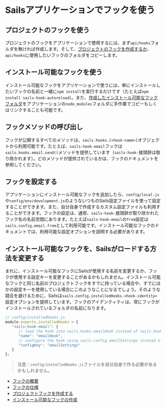 # Sailsアプリケーションでフックを使う

## プロジェクトのフックを使う
プロジェクトのフックをアプリケーションで使用するには、まず`api/hooks`フォルダを無ければ作成します。そして、[プロジェクトのフックを作成するか](https://sailsguides.jp/doc/concepts/extending-sails/hooks/project-hooks)、`api/hooks`に使用したいフックのフォルダをコピーします。

## インストール可能なフックを使う
インストール可能なフックをアプリケーションで使うには、単にインストールしたいフックの名前と一緒に`npm install`を実行するだけです（たとえば`npm install sails-hook-autoreload`）。また、[作成したインストール可能なフックフォルダ](https://sailsguides.jp/doc/concepts/extending-sails/hooks/installable-hooks)をアプリケーションの`node_modules`フォルダに手作業でコピーもしくはリンクすることも可能です。

## フックメソッドの呼び出し
フックが公開するすべてのメソッドは、`sails.hooks.[<hook-name>]`オブジェクトから利用可能です。たとえば、`sails-hook-email`フックは`sails.hooks.email.send()`メソッドを提供しています（`sails-hook-`接頭辞は取り除かれます）。どのメソッドが提供されているかは、フックのドキュメントを参照してください。

## フックを設定する
アプリケーションにインストール可能なフックを追加したら、`config/local.js`や`config/env/development.js`のようないつものSails設定ファイルを使って設定することができます。また、自分自身で作成するカスタム設定ファイルも利用することができます。フックの設定は、通常、`sails-hook-`接頭辞が取り除かれたフック名の名前空間にあります。たとえば`sails-hook-email`の`from`設定は`sails.config.email.from`として利用可能です。インストール可能なフックのドキュメントでは、利用可能な設定オプションを説明する必要があります。

## インストール可能なフックを、Sailsがロードする方法を変更する
まれに、インストール可能なフックにSailsが使用する名前を変更するか、フックが使用する設定キーを変更することがあるかもしれません。インストール可能なフックと同じ名前のプロジェクトフックをすでに持っている場合や、すでにほかの設定キーを使用している場合にこのようなことになるでしょう。そのような競合を避けるために、Sailsは`sails.config.installedHooks.<hook-identity>`設定オプションを提供しています。フックのアイデンティティは、常にフックがインストールされているフォルダの名前になります。

```javascript
// config/installedHooks.js
module.exports.installedHooks = {
   "sails-hook-email": {
      // load the hook into sails.hooks.emailHook instead of sails.hooks.email
      "name": "emailHook",
      // configure the hook using sails.config.emailSettings instead of sails.config.email
      "configKey": "emailSettings"
   }
};
```

> 注意：`config/installedHooks.js`ファイルを自分自身で作る必要があるかもしれません。

* [フックの概要](https://sailsguides.jp/doc/concepts/extending-sails/hooks)
* [フックの仕様](https://sailsguides.jp/doc/concepts/extending-sails/hooks/hook-specification)
* [プロジェクトフックを作成する](https://sailsguides.jp/doc/concepts/extending-sails/hooks/project-hooks)
* [インストール可能なフックの作成](https://sailsguides.jp/doc/concepts/extending-sails/hooks/installable-hooks)



<docmeta name="displayName" value="Using hooks">
<docmeta name="displayName_ja" value="フックを使う">
<docmeta name="stabilityIndex" value="3">
